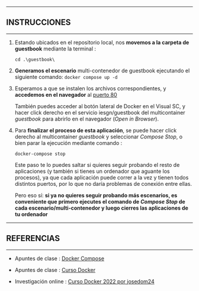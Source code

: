 ***
## INSTRUCCIONES
***

1. Estando ubicados en el repositorio local, nos **movemos a la carpeta de guestbook** mediante la terminal :

    ``cd .\guestbook\``

2. **Generamos el escenario** multi-contenedor de guestbook ejecutando el siguiente comando:
    ``docker compose up -d``

3. Esperamos a que se instalen los archivos correspondientes, y **accedemos en el navegador** al [puerto 80](http://localhost:80)

   También puedes acceder al botón lateral de Docker en el Visual SC, y hacer click derecho en el servicio iesgn/guestbook del multicontainer _guestbook_ para abrirlo en el navegador (_Open in Browser_).

4. Para **finalizar el proceso de esta aplicación**, se puede hacer click derecho al multicontainer _guestbook_ y seleccionar _Compose Stop_, o bien parar la ejecución mediante comando :

    ``docker-compose stop``

    Este paso te lo puedes saltar si quieres seguir probando el resto de aplicaciones (y también si tienes un ordenador que aguante los procesos), ya que cada aplicación puede correr a la vez y tienen todos distintos puertos, por lo que no daría problemas de conexión entre ellas.

    Pero eso sí: **si ya no quieres seguir probando más escenarios, es conveniente que primero ejecutes el comando de _Compose Stop_ de cada escenario/multi-contenedor y luego cierres las aplicaciones de tu ordenador**

***
## REFERENCIAS
***

* Apuntes de clase : [Docker Compose](https://docs.google.com/document/d/1gP0NFSej29oNDjU40f1uoAZP40tXoCN0_FqaKGWxnOw/edit#heading=h.lxcb1oq76810)

* Apuntes de clase : [Curso Docker](https://docs.google.com/document/d/1RNZN8G8lspbvcrXw_im7IgoMS7e5kS05GtlfdV6zdnU/edit)

* Investigación online : [Curso Docker 2022 por josedom24](https://josedom24.github.io/curso_docker_2022/sesion4/guestbook.html)